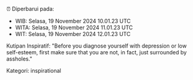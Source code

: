 ⏰ Diperbarui pada:
- WIB: Selasa, 19 November 2024 10.01.23 UTC
- WITA: Selasa, 19 November 2024 11.01.23 UTC
- WIT: Selasa, 19 November 2024 12.01.23 UTC

Kutipan Inspiratif:
"Before you diagnose yourself with depression or low self-esteem, first make sure that you are not, in fact, just surrounded by assholes."


Kategori: inspirational

